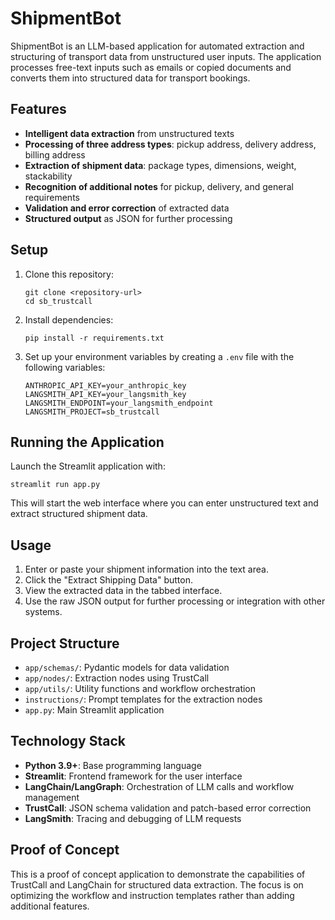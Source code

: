 # ShipmentBot

ShipmentBot is an LLM-based application for automated extraction and structuring of transport data from unstructured user inputs. The application processes free-text inputs such as emails or copied documents and converts them into structured data for transport bookings.

## Features

- **Intelligent data extraction** from unstructured texts
- **Processing of three address types**: pickup address, delivery address, billing address
- **Extraction of shipment data**: package types, dimensions, weight, stackability
- **Recognition of additional notes** for pickup, delivery, and general requirements
- **Validation and error correction** of extracted data
- **Structured output** as JSON for further processing

## Setup

1. Clone this repository:
   ```
   git clone <repository-url>
   cd sb_trustcall
   ```

2. Install dependencies:
   ```
   pip install -r requirements.txt
   ```

3. Set up your environment variables by creating a `.env` file with the following variables:
   ```
   ANTHROPIC_API_KEY=your_anthropic_key
   LANGSMITH_API_KEY=your_langsmith_key
   LANGSMITH_ENDPOINT=your_langsmith_endpoint
   LANGSMITH_PROJECT=sb_trustcall
   ```

## Running the Application

Launch the Streamlit application with:

```
streamlit run app.py
```

This will start the web interface where you can enter unstructured text and extract structured shipment data.

## Usage

1. Enter or paste your shipment information into the text area.
2. Click the "Extract Shipping Data" button.
3. View the extracted data in the tabbed interface.
4. Use the raw JSON output for further processing or integration with other systems.

## Project Structure

- `app/schemas/`: Pydantic models for data validation
- `app/nodes/`: Extraction nodes using TrustCall
- `app/utils/`: Utility functions and workflow orchestration
- `instructions/`: Prompt templates for the extraction nodes
- `app.py`: Main Streamlit application

## Technology Stack

- **Python 3.9+**: Base programming language
- **Streamlit**: Frontend framework for the user interface
- **LangChain/LangGraph**: Orchestration of LLM calls and workflow management
- **TrustCall**: JSON schema validation and patch-based error correction
- **LangSmith**: Tracing and debugging of LLM requests

## Proof of Concept

This is a proof of concept application to demonstrate the capabilities of TrustCall and LangChain for structured data extraction. The focus is on optimizing the workflow and instruction templates rather than adding additional features. 